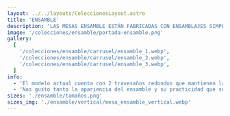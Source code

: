 ```yaml
---
layout: ../../layouts/ColeccionesLayout.astro
title: 'ENSAMBLE'
description: 'LAS MESAS ENSAMBLE ESTÁN FABRICADAS CON ENSAMBLAJES SIMPLES, LO QUE PERMITE UN EMPAQUE LO MÁS COMPACTO POSIBLE. SE ELABORAN CON LA MADERA DISPONIBLE EN EL TALLER EN ESE MOMENTO, LO QUE CONTRIBUYE A REDUCIR AL MÁXIMO LOS DESPERDICIOS Y RESIDUOS DE MATERIAL.'
image: '/colecciones/ensamble/portada-ensamble.png'
gallery:
  [
    '/colecciones/ensamble/carrusel/ensamble_1.webp',
    '/colecciones/ensamble/carrusel/ensamble_2.webp',
    '/colecciones/ensamble/carrusel/ensamble_3.webp',
  ]
info:
  - 'El modelo actual cuenta con 2 travesaños redondos que mantienen la cubierta en su lugar, 4 patas que sostienen en medio un pequeño tablero y 2 cubiertas de madera.'
  - 'Nos gusto tanto la apariencia del ensamble y su practicidad que se escaló el diseño a buros, libreros y bancas.'
sizes: './ensamble/tamaños.png'
sizes_img: './ensamble/vertical/mesa_ensamble_vertical.webp'
---
```

